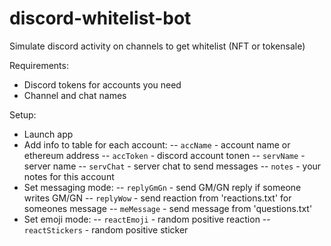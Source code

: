 # discord-whitelist-bot
Simulate discord activity on channels to get whitelist (NFT or tokensale)

Requirements:
- Discord tokens for accounts you need
- Channel and chat names

Setup:
- Launch app
- Add info to table for each account:
-- `accName` - account name or ethereum address
-- `accToken` - discord account tonen
-- `servName` - server name
-- `servChat` - server chat to send messages
-- `notes` - your notes for this account
- Set messaging mode:
-- `replyGmGn` - send GM/GN reply if someone writes GM/GN
-- `replyWow` - send reaction from 'reactions.txt' for someones message
-- `meMessage` - send message from 'questions.txt'
- Set emoji mode:
-- `reactEmoji` - random positive reaction
-- `reactStickers` - random positive sticker

